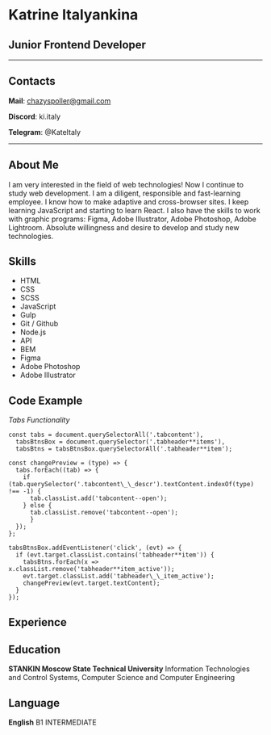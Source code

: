 # Katrine Italyankina

## Junior Frontend Developer

---

## Contacts

**Mail**: chazyspoller@gmail.com

**Discord**: ki.italy

**Telegram**: @KateItaly

---

## About Me

I am very interested in the field of web technologies! Now I continue to study web development. I am a diligent, responsible and fast-learning employee. I know how to make adaptive and cross-browser sites. I keep learning JavaScript and starting to learn React. I also have the skills to work with graphic programs: Figma, Adobe Illustrator, Adobe Photoshop, Adobe Lightroom. Absolute willingness and desire to develop and study new technologies.

## Skills

- HTML
- CSS
- SCSS
- JavaScript
- Gulp
- Git / Github
- Node.js
- API
- BEM
- Figma
- Adobe Photoshop
- Adobe Illustrator

## Code Example

_Tabs Functionality_

```
const tabs = document.querySelectorAll('.tabcontent'),
  tabsBtnsBox = document.querySelector('.tabheader**items'),
  tabsBtns = tabsBtnsBox.querySelectorAll('.tabheader**item');

const changePreview = (type) => {
  tabs.forEach((tab) => {
    if (tab.querySelector('.tabcontent\_\_descr').textContent.indexOf(type) !== -1) {
      tab.classList.add('tabcontent--open');
    } else {
      tab.classList.remove('tabcontent--open');
      }
  });
};

tabsBtnsBox.addEventListener('click', (evt) => {
  if (evt.target.classList.contains('tabheader**item')) {
    tabsBtns.forEach(x => x.classList.remove('tabheader**item_active'));
    evt.target.classList.add('tabheader\_\_item_active');
    changePreview(evt.target.textContent);
  }
});
```

## Experience

## Education

**STANKIN Moscow State Technical University** Information Technologies and Control Systems, Computer Science and Computer Engineering

## Language

**English** B1 INTERMEDIATE
